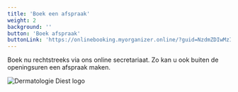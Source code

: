 ```yaml
---
title: 'Boek een afspraak'
weight: 2
background: ''
button: 'Boek afspraak'
buttonLink: 'https://onlinebooking.myorganizer.online/?guid=NzdmZDIwMzItMTIzMy00MWYyLWJkY2EtMGVmOTA0NDZjYzhj&language=bmxfQkU%3D&role=OA%3D%3D'
---
```


Boek nu rechtstreeks via ons online secretariaat. Zo kan u ook buiten de openingsuren een afspraak maken.

![Dermatologie Diest logo](/logo.png)
